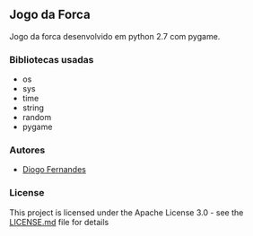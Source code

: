 ## Jogo da Forca

Jogo da forca desenvolvido em python 2.7 com pygame.

### Bibliotecas usadas
* os
* sys
* time
* string
* random
* pygame

### Autores

* [Diogo Fernandes](https://github.com/dfop02)

### License

This project is licensed under the Apache License 3.0 - see the [LICENSE.md](LICENSE.md) file for details
